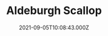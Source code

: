 ---
date: 2021-09-05T10:08:43.000Z
title: Aldeburgh Scallop
latitude: 52.1605305529261
longitude: 1.605845788328788
category: checkin
---
